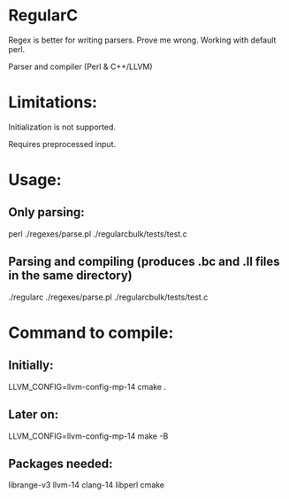 ﻿# RegularC

Regex is better for writing parsers. Prove me wrong. Working with default perl.

Parser and compiler (Perl & C++/LLVM)

# Limitations:

Initialization is not supported.

Requires preprocessed input.

# Usage:

## Only parsing:

perl ./regexes/parse.pl ./regularcbulk/tests/test.c

## Parsing and compiling (produces .bc and .ll files in the same directory)

./regularc ./regexes/parse.pl ./regularcbulk/tests/test.c

# Command to compile:

## Initially:

LLVM_CONFIG=llvm-config-mp-14 cmake .

## Later on:

LLVM_CONFIG=llvm-config-mp-14 make -B

## Packages needed:

librange-v3 llvm-14 clang-14 libperl cmake